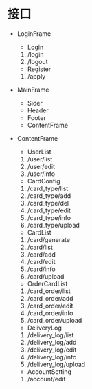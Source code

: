 # 接口
- LoginFrame
    - Login
    1. /login
    2. /logout
    - Register
    1. /apply
    
- MainFrame
    - Sider
    - Header
    - Footer
    - ContentFrame

- ContentFrame
    - UserList
    1. /user/list
    2. /user/edit
    3. /user/info
    - CardConfig
    1. /card_type/list
    2. /card_type/add
    3. /card_type/del
    4. /card_type/edit
    5. /card_type/info
    6. /card_type/upload
    - CardList
    1. /card/generate
    2. /card/list
    3. /card/add
    4. /card/edit
    5. /card/info
    6. /card/upload
    - OrderCardList
    1. /card_order/list
    2. /card_order/add
    3. /card_order/edit
    4. /card_order/info
    5. /card_order/upload
    - DeliveryLog
    1. /delivery_log/list
    2. /delivery_log/add
    3. /delivery_log/edit
    4. /delivery_log/info
    5. /delivery_log/upload
    - AccountSetting
    1. /account/edit

